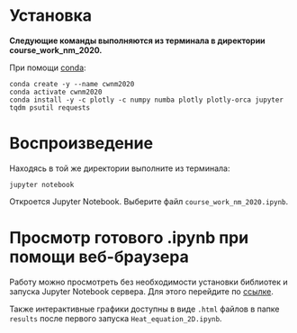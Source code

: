 # Установка

**Следующие команды выполняются из терминала в директории course\_work\_nm\_2020.**

При помощи [conda](https://www.anaconda.com/distribution/):

```shell
conda create -y --name cwnm2020
conda activate cwnm2020
conda install -y -c plotly -c numpy numba plotly plotly-orca jupyter tqdm psutil requests
```

# Воспроизведение

Находясь в той же директории выполните из терминала:

```shell
jupyter notebook
```

Откроется Jupyter Notebook. Выберите файл `course_work_nm_2020.ipynb`.

# Просмотр готового .ipynb при помощи веб-браузера

Работу можно просмотреть без необходимости установки библиотек и запуска Jupyter Notebook сервера. Для этого перейдите по [ссылке](https://nbviewer.jupyter.org/github/danielgafni/course_work_nm2020/blob/0ee5863b125aae915cfff81fbae4bfca8b4a0884/cwnm2020.ipynb).

Также интерактивные графики доступны в виде `.html` файлов в папке `results` после первого запуска `Heat_equation_2D.ipynb`.
